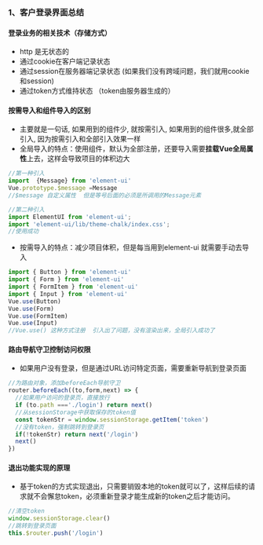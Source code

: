 ### 1、客户登录界面总结 

#### 登录业务的相关技术（存储方式）
- http 是无状态的
- 通过cookie在客户端记录状态
- 通过session在服务器端记录状态  (如果我们没有跨域问题，我们就用cookie和session)
- 通过token方式维持状态  （token由服务器生成的）

#### 按需导入和组件导入的区别
- 主要就是一句话, 如果用到的组件少, 就按需引入, 如果用到的组件很多,就全部引入, 因为按需引入和全部引入效果一样
- 全局导入的特点：使用组件，默认为全部注册，还要导入需要**挂载Vue全局属性**上去，这样会导致项目的体积边大
```js
//第一种引入
import  {Message} from 'element-ui'
Vue.prototype.$message =Message
//$message 自定义属性  但是等号后面的必须是所调用的Message元素   

//第二种引入
import ElementUI from 'element-ui';
import 'element-ui/lib/theme-chalk/index.css';
//使用成功

```
- 按需导入的特点：减少项目体积，但是每当用到element-ui 就需要手动去导入
```js
import { Button } from 'element-ui'
import { Form } from 'element-ui'
import { FormItem } from 'element-ui'
import { Input } from 'element-ui'
Vue.use(Button)
Vue.use(Form)
Vue.use(FormItem)
Vue.use(Input)
//Vue.use() 这种方式注册  引入出了问题，没有渲染出来，全局引入成功了
```
#### 路由导航守卫控制访问权限
- 如果用户没有登录，但是通过URL访问特定页面，需要重新导航到登录页面
```js
//为路由对象，添加beforeEach导航守卫
router.beforeEach((to,form,next) => {
  //如果用户访问的登录页，直接放行
  if (to.path ==='./login') return next()
  //从sessionStorage中获取保存的token值
  const tokenStr = window.sessionStorage.getItem('token')
  //没有token，强制跳转到登录页
  if(!tokenStr) return next('/login')
  next()
})
```
#### 退出功能实现的原理
- 基于token的方式实现退出，只需要销毁本地的token就可以了，这样后续的请求就不会懈怠token，必须重新登录才能生成新的token之后才能访问。
```js
//清空token
window.sessionStorage.clear()
//跳转到登录页面
this.$router.push('/login')
```


